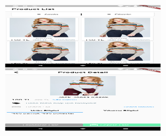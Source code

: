 
<img src = "images/screenshot1.png" width=500 height=200>
<img src = "images/screenshot2.png" width=500 height=200>
